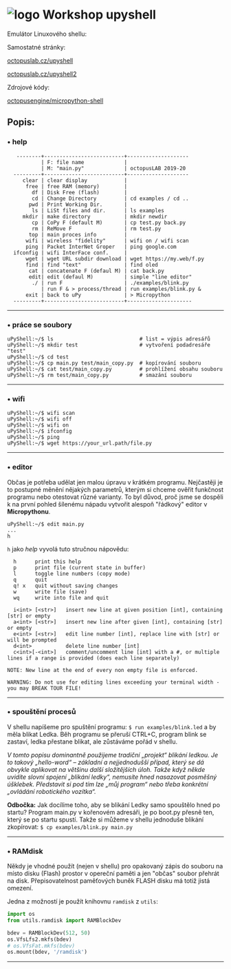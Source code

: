 # ![logo](img/logo_small.png) Workshop upyshell

Emulátor Linuxového shellu:

Samostatné stránky:

[octopuslab.cz/upyshell](https://www.octopuslab.cz/upyshell/)

[octopuslab.cz/upyshell2](https://www.octopuslab.cz/upyshell2/)

Zdrojové kódy:

[octopusengine/micropython-shell](https://github.com/octopusengine/micropython-shell)

## Popis:

### • help

```batch
   --------+--------------------------+--------------------
           | F: file name             |
           | M: "main.py"             | octopusLAB 2019-20
  ---------+--------------------------+--------------------
     clear | clear display            |   
      free | free RAM (memory)        |
        df | Disk Free (flash)        |
        cd | Change Directory         | cd examples / cd ..
       pwd | Print Working Dir.       |
        ls | LiSt files and dir.      | ls examples
     mkdir | make directory           | mkdir newdir
        cp | CoPy F (default M)       | cp test.py back.py
        rm | ReMove F                 | rm test.py
       top | main proces info         | 
      wifi | wireless "fidelity"      | wifi on / wifi scan
      ping | Packet InterNet Groper   | ping google.com
  ifconfig | wifi InterFace conf.     |
      wget | wget URL subdir download | wget https://my.web/f.py  
      find | find "text"              | find oled 
       cat | concatenate F (defaul M) | cat back.py
       edit| edit (defaul M)          | simple "line editor"
        ./ | run F                    | ./examples/blink.py
           | run F & > process/thread | run examples/blink.py &
      exit | back to uPy              | > Micropython
  ---------+--------------------------+---------------------
```
---

### • práce se soubory

```batch
uPyShell:~/$ ls                            # list = výpis adresářů
uPyShell:~/$ mkdir test                    # vytvoření podadresáře "test"
uPyShell:~/$ cd test
uPyShell:~/$ cp main.py test/main_copy.py  # kopírování souboru
uPyShell:~/$ cat test/main_copy.py         # prohlížení obsahu souboru
uPyShell:~/$ rm test/main_copy.py          # smazání souboru

```

---

### • wifi
```batch
uPyShell:~/$ wifi scan
uPyShell:~/$ wifi off
uPyShell:~/$ wifi on
uPyShell:~/$ ifconfig
uPyShell:~/$ ping
uPyShell:~/$ wget https://your_url.path/file.py
```

---

### • editor

Občas je potřeba udělat jen malou úpravu v krátkém programu. Nejčastěji je to postupné měnění nějakých parametrů, kterým si chceme ověřit funkčnost programu nebo otestovat různé varianty. To byl důvod, proč jsme se dospěli k na první pohled šílenému nápadu vytvořit alespoň "řádkový" editor v **Micropythonu**.
```batch
uPyShell:~/$ edit main.py
...
h 
```
`h` jako *help* vyvolá tuto stručnou nápovědu:

```batch
  h      print this help
  p      print file (current state in buffer)
  l      toggle line numbers (copy mode)
  q      quit
  q! x   quit without saving changes
  w      write file (save)
  wq     write into file and quit

  i<int> [<str>]   insert new line at given position [int], containing [str] or empty
  a<int> [<str>]   insert new line after given [int], containing [str] or empty
  e<int> [<str>]   edit line number [int], replace line with [str] or will be prompted
  d<int>           delete line number [int]
  c<int>[-<int>]   comment/uncomment line [int] with a #, or multiple lines if a range is provided (does each line separately)

NOTE: New line at the end of every non empty file is enforced.

WARNING: Do not use for editing lines exceeding your terminal width - you may BREAK TOUR FILE!
```

---

### • spouštění procesů

V shellu napíšeme pro spuštění programu:
`$ run examples/blink.led`
a by měla blikat Ledka. Běh programu se přeruší CTRL+C, program blink se zastaví, ledka přestane blikat, ale zůstáváme pořád v shellu.

*V tomto popisu dominantně použijeme tradiční „projekt“ blikání ledkou. Je to takový „hello-word“ – základní a nejjednodušší případ, který se dá obvykle aplikovat na většinu další složitějších úloh. Takže když někde uvidíte slovní spojení „blikání ledky“, nemusíte hned nasazovat posměšný úšklebek. Představit si pod tím lze „můj program“ nebo třeba konkrétní „ovládání robotického vozítka“.*

**Odbočka:**
Jak docílíme toho, aby se blikání Ledky samo spouštělo hned po startu? Program main.py v kořenovém adresáři, je po boot.py přesně ten, který se po startu spustí. Takže si můžeme v shellu jednoduše blikání zkopírovat:
`$ cp examples/blink.py main.py`

---

### • RAMdisk

Někdy je vhodné použít (nejen v shellu) pro opakovaný zápis do souboru na místo disku (Flash) prostor v opereční paměti a jen "občas" soubor přehrát na disk. Přepisovatelnost paměťových buněk FLASH disku má totiž jistá omezení. 

Jedna z možností je použít knihovnu `ramdisk` z `utils`:

```python
import os
from utils.ramdisk import RAMBlockDev

bdev = RAMBlockDev(512, 50)
os.VfsLfs2.mkfs(bdev)
# os.VfsFat.mkfs(bdev)
os.mount(bdev, '/ramdisk')
```

---